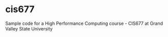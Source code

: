# cis677
Sample code for a High Performance Computing course - CIS677 at Grand Valley State University
